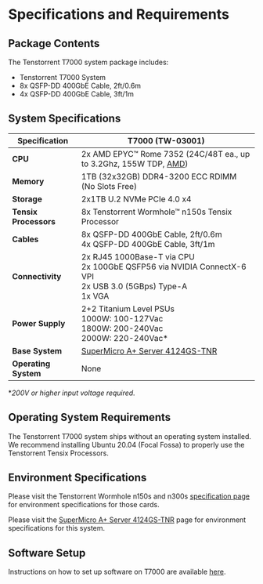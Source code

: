 # Specifications and Requirements

## Package Contents

The Tenstorrent T7000 system package includes:

- Tenstorrent T7000 System
- 8x QSFP-DD 400GbE Cable, 2ft/0.6m
- 4x QSFP-DD 400GbE Cable, 3ft/1m

## System Specifications

| Specification         | T7000 (TW-03001)                                             |
| --------------------- | ------------------------------------------------------------ |
| **CPU**               | 2x AMD EPYC™ Rome 7352 (24C/48T ea., up to 3.2Ghz, 155W TDP, [AMD](https://www.amd.com/en/products/cpu/amd-epyc-7352)) |
| **Memory**            | 1TB (32x32GB) DDR4-3200 ECC RDIMM (No Slots Free)            |
| **Storage**           | 2x1TB U.2 NVMe PCIe 4.0 x4                                   |
| **Tensix Processors** | 8x Tenstorrent Wormhole™ n150s Tensix Processor              |
| **Cables**            | 8x QSFP-DD 400GbE Cable, 2ft/0.6m<br />4x QSFP-DD 400GbE Cable, 3ft/1m |
| **Connectivity**      | 2x RJ45 1000Base-T via CPU<br />2x 100GbE QSFP56 via NVIDIA ConnectX-6 VPI<br />2x USB 3.0 (5GBps) Type-A<br />1x VGA |
| **Power Supply**      | 2+2 Titanium Level PSUs<br />1000W: 100-127Vac<br />1800W: 200-240Vac<br />2000W: 220-240Vac* |
| **Base System**       | [SuperMicro A+ Server 4124GS-TNR](https://www.supermicro.com/en/Aplus/system/4U/4124/AS-4124GS-TNR.cfm) |
| **Operating System**  | None                                                         |

**200V or higher input voltage required.*

## Operating System Requirements

The Tenstorrent T7000 system ships without an operating system installed. We recommend installing Ubuntu 20.04 (Focal Fossa) to properly use the Tenstorrent Tensix Processors.

## Environment Specifications

Please visit the Tenstorrent Wormhole n150s and n300s [specification page](../../aibs/wormhole/specifications.md) for environment specifications for those cards.

Please visit the [SuperMicro A+ Server 4124GS-TNR](https://www.supermicro.com/en/Aplus/system/4U/4124/AS-4124GS-TNR.cfm) page for environment specifications for this system.

## Software Setup

Instructions on how to set up software on T7000 are available [here](../../../syseng/softwaresetup.html).